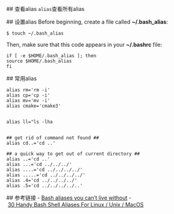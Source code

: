 ## 查看alias
`alias`查看所有alias


## 设置alias
Before beginning, create a file called **~/.bash_alias**:


```
$ touch ~/.bash_alias
```


Then, make sure that this code appears in your **~/.bashrc** file:


```
if [ -e $HOME/.bash_alias ]; then  
source $HOME/.bash_alias  
fi
```




## 常用alias
```
alias rm='rm -i'
alias cp='cp -i'
alias mv='mv -i'
alias cmake='cmake3'


alias ll="ls -lha


## get rid of command not found ##
alias cd..='cd ..'

## a quick way to get out of current directory ##
alias ..='cd ..'
alias ...='cd ../../../'
alias ....='cd ../../../../'
alias .....='cd ../../../../'
alias .4='cd ../../../../'
alias .5='cd ../../../../..'
```



## 参考链接
- [Bash aliases you can’t live without](https://opensource.com/article/19/7/bash-aliases)
- [30 Handy Bash Shell Aliases For Linux / Unix / MacOS](https://www.cyberciti.biz/tips/bash-aliases-mac-centos-linux-unix.html)